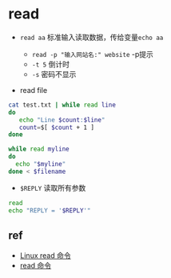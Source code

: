 # read

+ `read aa` 标准输入读取数据，传给变量`echo aa`
    + `read -p "输入网站名:" website` -p提示
    + ` -t 5 ` 倒计时
    + `-s` 密码不显示

+ read file
<!-- read file -->
```sh
cat test.txt | while read line 
do
   echo "Line $count:$line"
   count=$[ $count + 1 ]    
done

while read myline
do
  echo "$myline"
done < $filename
```

+ `$REPLY` 读取所有参数
```sh
read
echo "REPLY = '$REPLY'"
```

## ref
+ [Linux read 命令](https://www.runoob.com/linux/linux-comm-read.html)
+ [read 命令](https://wangdoc.com/bash/read.html)